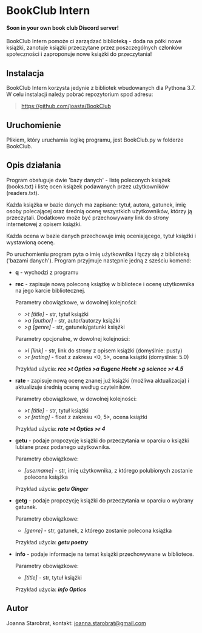 # BookClub Intern

#### Soon in your own book club Discord server!

BookClub Intern pomoże ci zarządzać biblioteką - doda na półki nowe
książki, zanotuje książki przeczytane przez poszczególnych członków
społeczności i zaproponuje nowe książki do przeczytania!

## Instalacja

BookClub Intern korzysta jedynie z bibliotek wbudowanych dla Pythona 3.7.
W celu instalacji należy pobrać repozytorium spod adresu:
> https://github.com/joasta/BookClub

## Uruchomienie

Plikiem, który uruchamia logikę programu, jest BookClub.py
w folderze BookClub.

## Opis działania

Program obsługuje dwie 'bazy danych' - listę poleconych książek (books.txt)
i listę ocen książek podawanych przez użytkowników (readers.txt).

Każda książka w bazie danych ma zapisane: tytuł, autora, gatunek, imię osoby
polecającej oraz średnią ocenę wszystkich użytkowników, którzy ją przeczytali.
Dodatkowo może być przechowywany link do strony internetowej z opisem książki.

Każda ocena w bazie danych przechowuje imię oceniającego, tytuł książki i
wystawioną ocenę.

Po uruchomieniu program pyta o imię użytkownika i łączy się z biblioteką
('bazami danych'). Program przyjmuje następnie jedną z sześciu komend:

* **q** - wychodzi z programu

* **rec** - zapisuje nową poleconą książkę w bibliotece i ocenę użytkownika na jego
	karcie bibliotecznej.

	Parametry obowiązkowe, w dowolnej kolejności:
	* _>t [title]_ - str, tytuł książki
	* _>a [author]_ - str, autor/autorzy książki
	* _>g [genre]_ - str, gatunek/gatunki książki
  
	Parametry opcjonalne, w dowolnej kolejności:
	* _>l [link]_ - str, link do strony z opisem książki (domyślnie: pusty)
    * _>r [rating]_ - float z zakresu <0, 5>, ocena książki (domyślnie: 5.0)

	Przykład użycia: __*rec >t Optics >a Eugene Hecht >g science >r 4.5*__

* **rate** - zapisuje nową ocenę znanej już książki (możliwa aktualizacja) i aktualizuje
	średnią ocenę według czytelników.

	Parametry obowiązkowe, w dowolnej kolejności:
	* _>t [title]_ - str, tytuł książki
    * _>r [rating]_ - float z zakresu <0, 5>, ocena książki

	Przykład użycia: __*rate >t Optics >r 4*__

* **getu** - podaje propozycję książki do przeczytania w oparciu o książki
	lubiane przez podanego użytkownika.

	Parametry obowiązkowe:
	* _[username]_ - str, imię użytkownika, z którego polubionych zostanie
    polecona książka

	Przykład użycia: __*getu Ginger*__

* **getg** - podaje propozycję książki do przeczytania w oparciu o wybrany gatunek.

	Parametry obowiązkowe:
	* _[genre]_ - str, gatunek, z którego zostanie polecona książka

	Przykład użycia: __*getu poetry*__

* **info** - podaje informacje na temat książki przechowywane w bibliotece.

	Parametry obowiązkowe:
	* _[title]_ - str, tytuł książki

	Przykład użycia: __*info Optics*__

## Autor

Joanna Starobrat, kontakt: joanna.starobrat@gmail.com